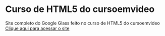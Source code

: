 # Curso de HTML5 do cursoemvideo
 Site completo do Google Glass feito no curso de HTML5 do cursoemvideo
[Clique aqui para acessar o site](https://andrem91.github.io/Curso-de-HTML5-do-cursoemvideo/)
